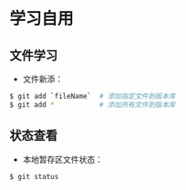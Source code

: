 # 学习自用

## 文件学习
* 文件新添：
```bash
$ git add `fileName`  # 添加指定文件到版本库
$ git add *           # 添加所有文件到版本库
```

## 状态查看
* 本地暂存区文件状态：
```bash
$ git status
```